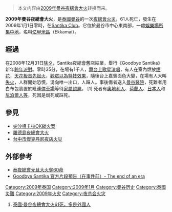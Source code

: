 > 本文内容由[2009年曼谷夜總會大火](https://zh.wikipedia.org/wiki/2009年曼谷夜總會大火)转换而来。


**2009年曼谷夜總會大火**，是[泰國](https://zh.wikipedia.org/wiki/泰國 "wikilink")[曼谷](../Page/曼谷.md "wikilink")的一次[夜總會](../Page/夜總會.md "wikilink")[火災](../Page/火災.md "wikilink")，61人死亡，發生在2009年1月1日零時，在[Santika Club](https://zh.wikipedia.org/wiki/Santika_Club "wikilink")。它位於曼谷市中心東南部，一處[娛樂場所集中地](https://zh.wikipedia.org/wiki/娛樂場所 "wikilink")，名叫[忆甲米區](https://zh.wikipedia.org/wiki/忆甲米區 "wikilink")（Ekkamai）。

## 經過

在2008年12月31日[除夕](../Page/除夕.md "wikilink")，Santika夜總會舊店結業，舉行《Goodbye Santika》新年[跨年](https://zh.wikipedia.org/wiki/跨年 "wikilink")[派對](../Page/派對.md "wikilink")。零時35分，在場有1千人，[舞台上歌星演唱](https://zh.wikipedia.org/wiki/舞台 "wikilink")，有人在室內燃放[煙花](https://zh.wikipedia.org/wiki/煙花 "wikilink")，[天花板首先起火](https://zh.wikipedia.org/wiki/天花板 "wikilink")，[觀眾以為](https://zh.wikipedia.org/wiki/觀眾 "wikilink")[特技效果](https://zh.wikipedia.org/wiki/特技 "wikilink")，隨後台上嘉賓面色大變，在場有人大叫[失火](https://zh.wikipedia.org/wiki/失火 "wikilink")，人群開始恐慌，湧向唯一出口，人踩人。事後傷者送入[曼谷醫院](https://zh.wikipedia.org/wiki/曼谷醫院 "wikilink")，死難者用白布包裹置於毗連[停車場](../Page/停車場.md "wikilink")等待[家屬](https://zh.wikipedia.org/wiki/家屬 "wikilink")[認屍](https://zh.wikipedia.org/wiki/認屍 "wikilink")。 \[1\] 死者有[奧地利人](../Page/奧地利人.md "wikilink")、[荷蘭人](../Page/荷蘭人.md "wikilink")、[日本人](../Page/日本人.md "wikilink")和[尼泊爾人等](https://zh.wikipedia.org/wiki/尼泊爾人 "wikilink")，死因是焗死或踩死。

## 參見

  - [尖沙咀卡拉OK縱火案](../Page/尖沙咀卡拉OK縱火案.md "wikilink")
  - [羅德島夜總會大火](https://zh.wikipedia.org/wiki/羅德島夜總會大火 "wikilink")
  - [台中市傑克丹尼夜店火災](../Page/台中市傑克丹尼夜店火災.md "wikilink")

## 外部參考

  - [泰夜總會元旦大火奪60命](http://hk.news.yahoo.com/article/090101/3/a0dl.html)
  - [Goodbye Santika 官方片段預告（在事件前）- The end of an era](http://hk.youtube.com/watch?v=zzahVMDBXkY)

[Category:2009年泰国](https://zh.wikipedia.org/wiki/Category:2009年泰国 "wikilink") [Category:2009年1月](https://zh.wikipedia.org/wiki/Category:2009年1月 "wikilink") [Category:曼谷历史](https://zh.wikipedia.org/wiki/Category:曼谷历史 "wikilink") [Category:泰國災難](https://zh.wikipedia.org/wiki/Category:泰國災難 "wikilink") [Category:2009年火灾](https://zh.wikipedia.org/wiki/Category:2009年火灾 "wikilink") [Category:夜总会火灾](https://zh.wikipedia.org/wiki/Category:夜总会火灾 "wikilink")

1.  [泰國·曼谷夜總會大火61死，多是外國人](http://news.sina.com/int/sinchewdaily/105-000-102-101/2009-01-01/20473533538.html)